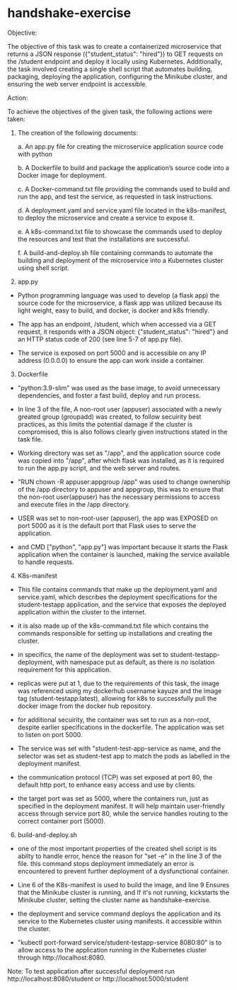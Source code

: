 # handshake-exercise
Objective: 

The objective of this task was to create a containerized microservice that returns a JSON response ({"student_status": "hired"}) to GET requests on the /student endpoint and deploy it locally using Kubernetes.
Additionally, the task involved creating a single shell script that automates building, packaging, deploying the application, configuring the Minikube cluster, and ensuring the web server endpoint is accessible.

Action:

To achieve the objectives of the given task, the following actions were taken:

1. The creation of the following documents:
   
   a. An app.py file for creating the microservice application source code with python

   b. A Dockerfile to build and package the application’s source code into a Docker image for deployment.

   c. A Docker-command.txt file providing the commands used to build and run the app, and test the service, as requested in task instructions.

   d. A deployment.yaml and service.yaml file located in the k8s-manifest, to deploy the microservice and create a service to expose it.

   e. A k8s-command.txt file to showcase the commands used to deploy the resources and test that the installations are successful.

   f. A build-and-deploy.sh file containing commands to automate the building and deployment of the microservice into a Kubernetes cluster using shell script.

3. app.py
-	Python programming language was used to develop (a flask app) the source code for the microservice, a flask app was utilized because its light weight, easy to build, and docker, is docker and k8s friendly.

-	The app has an endpoint, /student, which when accessed via a GET request, it responds with a JSON object: {"student_status": "hired"} and an HTTP status code of 200 (see line 5-7 of app.py file). 

-	The service is exposed on port 5000 and is accessible on any IP address (0.0.0.0) to ensure the app can work inside a container.

3. Dockerfile
-	"python:3.9-slim" was used as the base image, to avoid unnecessary dependencies, and foster a fast build, deploy and run process.

-	In line 3 of the file, A non-root user (appuser) associated with a newly greated group (groupadd) was created, to follow secuirity best practices, as this limits the potential damage if the cluster is compromised, this is also follows clearly given instructions stated in the task file.

-	Working directory was set as "/app", and the application source code was copied into "/app", after which flask was installed, as it is required to run the app.py script, and the web server and routes.

-	"RUN chown -R appuser:appgroup /app" was used to change ownership of the /app directory to appuser and appgroup, this was to ensure that the non-root user(appuser) has the necessary permissions to access and execute files in the /app directory.

-	USER was set to non-root-user (appuser), the app was EXPOSED on port 5000 as it is the default port that Flask uses to serve the application.

-	and CMD ["python", "app.py"] was important because it starts the Flask application when the container is launched, making the service available to handle requests.

4. K8s-manifest
- This file contains commands that make up the deployment.yaml and service.yaml, which describes the deployment specifications for the student-testapp application, and the service that exposes the deployed application within the cluster to the internet.
  
- it is also made up of the k8s-command.txt file which contains the commands responsible for setting up installations and creating the cluster.
  
- in specifics, the name of the deployment was set to student-testapp-deployment, with namespace put as default, as there is no isolation requirement for this application.
  
- replicas were put at 1, due to the requirements of this task, the image was referenced using my dockerhub username kayuze and the image tag (student-testapp:latest), allowing for k8s to successfully pull the docker image from the docker hub repository.
  
- for additional secuirity, the container was set to run as a non-root, despite earlier specifications in the dockerfile. The application was set to listen on port 5000.
  
- The service was set with "student-test-app-service as name, and the selector was set as student-test app to match the pods as labelled in the deployment manifest.
  
- the communication protocol (TCP) was set exposed at port 80, the default http port, to enhance easy access and use by clients.
  
- the target port was set as 5000, where the containers run, just as specified in the deployment manifest. It will help maintain user-friendly access through service port 80, while the service handles routing to the correct container port (5000). 

6. build-and-deploy.sh
-	one of the most important properties of the created shell script is its abilty to handle error, hence the reason for "set -e" in the line 3 of the file. this command stops deployment immediately an error is encountered to prevent further deployment of a dysfunctional container. 

-	Line 6 of the K8s-manifest is used to build the image, and line 9 Ensures that the Minikube cluster is running, and If it's not running, kickstarts the Minikube cluster, setting the cluster name as handshake-exercise.

-	the deployment and service command deploys the application and its service to the Kubernetes cluster using manifests. it accessible within the cluster.

-	"kubectl port-forward service/student-testapp-service 8080:80" is to allow access to the application running in the Kubernetes cluster through http://localhost:8080.

  Note: To test application after successful deployment run http://localhost:8080/student or http://localhost:5000/student





 
